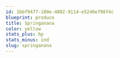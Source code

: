 ```yaml
---
id: 1bbf9477-100e-4802-9114-e5240e798f4c
blueprint: produce
title: Springanana
color: yellow
stats_plus: hp
stats_minus: ind
slug: springanana
---
```

